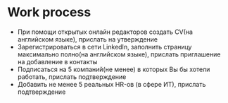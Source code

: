 <h1>
    Work process
</h1>

<ul>
<li>
При помощи открытых онлайн редакторов создать CV(на английском языке), прислать на утверждение
</li>
<li>
Зарегистрироваться в сети LinkedIn, заполнить страницу максимально полно(на английском языке), 
прислать приглашение на добавление в контакты
</li>
<li>
Подписаться на 5 компаний(не менее) в которых Вы бы хотели работать, прислать подтверждение
</li>
<li>
Добавить не менее 5 реальных HR-ов (в сфере ИТ), прислать подтверждение
</li>
</ul>
